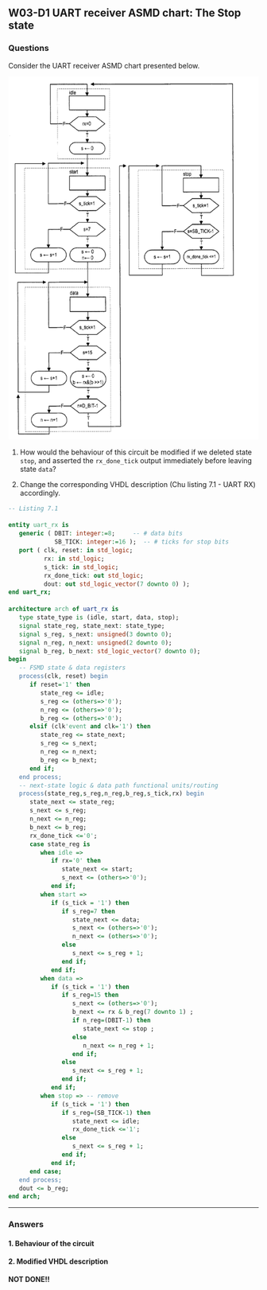 ## W03-D1 UART receiver ASMD chart: The Stop state

### Questions

Consider the UART receiver ASMD chart presented below. 

<img src="/Resources/images/w03d1.png" alt="drawing" width="550"/>

1. How would the behaviour of this circuit be modified if we deleted state `stop`, and asserted the `rx_done_tick` output immediately before leaving state `data`?

2. Change the corresponding VHDL description (Chu listing 7.1 - UART RX) accordingly.

```vhdl
-- Listing 7.1

entity uart_rx is
   generic ( DBIT: integer:=8;     -- # data bits
             SB_TICK: integer:=16 );  -- # ticks for stop bits
   port ( clk, reset: in std_logic;
          rx: in std_logic;
          s_tick: in std_logic;
          rx_done_tick: out std_logic;
          dout: out std_logic_vector(7 downto 0) );
end uart_rx;

architecture arch of uart_rx is
   type state_type is (idle, start, data, stop);
   signal state_reg, state_next: state_type;
   signal s_reg, s_next: unsigned(3 downto 0);
   signal n_reg, n_next: unsigned(2 downto 0);
   signal b_reg, b_next: std_logic_vector(7 downto 0);
begin
   -- FSMD state & data registers
   process(clk, reset) begin
      if reset='1' then
         state_reg <= idle;
         s_reg <= (others=>'0');
         n_reg <= (others=>'0');
         b_reg <= (others=>'0');
      elsif (clk'event and clk='1') then
         state_reg <= state_next;
         s_reg <= s_next;
         n_reg <= n_next;
         b_reg <= b_next;
      end if;
   end process;
   -- next-state logic & data path functional units/routing
   process(state_reg,s_reg,n_reg,b_reg,s_tick,rx) begin
      state_next <= state_reg;
      s_next <= s_reg;
      n_next <= n_reg;
      b_next <= b_reg;
      rx_done_tick <='0';
      case state_reg is
         when idle =>
            if rx='0' then
               state_next <= start;
               s_next <= (others=>'0');
            end if;
         when start =>
            if (s_tick = '1') then
               if s_reg=7 then
                  state_next <= data;
                  s_next <= (others=>'0');
                  n_next <= (others=>'0');
               else
                  s_next <= s_reg + 1;
               end if;
            end if;
         when data =>
            if (s_tick = '1') then
               if s_reg=15 then
                  s_next <= (others=>'0');
                  b_next <= rx & b_reg(7 downto 1) ;
                  if n_reg=(DBIT-1) then
                     state_next <= stop ;
                  else
                     n_next <= n_reg + 1;
                  end if;
               else
                  s_next <= s_reg + 1;
               end if;
            end if;
         when stop => -- remove
            if (s_tick = '1') then
               if s_reg=(SB_TICK-1) then
                  state_next <= idle;
                  rx_done_tick <='1';
               else
                  s_next <= s_reg + 1;
               end if;
            end if;
      end case;
   end process;
   dout <= b_reg;
end arch;
```

---

### Answers

#### 1. Behaviour of the circuit 

#### 2. Modified VHDL description

**NOT DONE!!**


